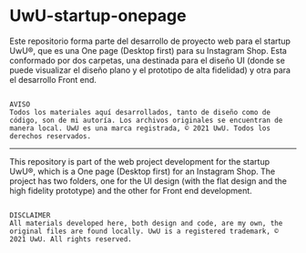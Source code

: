 # UwU-startup-onepage

Este repositorio forma parte del desarrollo de proyecto web para el startup UwU®, que es una One page (Desktop first) para su Instagram Shop. Esta conformado por dos carpetas, una destinada para el diseño UI (donde se puede visualizar el diseño plano y el prototipo de alta fidelidad) y otra para el desarrollo Front end.
 
 ~~~
 
AVISO
Todos los materiales aquí desarrollados, tanto de diseño como de código, son de mi autoría. Los archivos originales se encuentran de manera local. UwU es una marca registrada, © 2021 UwU. Todos los derechos reservados.

 ~~~
 
___


This repository is part of the web project development for the startup UwU®, which is a One page (Desktop first) for an Instagram Shop. The project has two folders, one for the UI design (with the flat design and the high fidelity prototype) and the other for Front end development.

 ~~~
 
DISCLAIMER
 All materials developed here, both design and code, are my own, the original files are found locally. UwU is a registered trademark, © 2021 UwU. All rights reserved.
 
 ~~~


